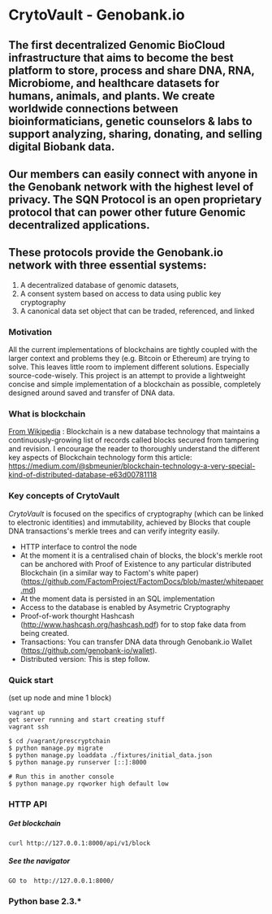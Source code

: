 
# CrytoVault - Genobank.io 

## The first decentralized Genomic BioCloud infrastructure that aims to become the best platform to store, process and share DNA, RNA, Microbiome, and healthcare datasets for humans, animals, and plants. We create worldwide connections between bioinformaticians, genetic counselors \& labs to support analyzing, sharing, donating, and selling digital Biobank data. 

## Our members can easily connect with anyone in the Genobank network with the highest level of privacy. The SQN Protocol is an open proprietary protocol that can power other future Genomic decentralized applications.

## These protocols provide the Genobank.io network with three essential systems: 
 1. A decentralized database of genomic datasets, 
 2. A consent system based on access to data using public key cryptography 
 3. A canonical data set object that can be traded, referenced, and linked

### Motivation
All the current implementations of blockchains are tightly coupled with the larger context and problems they (e.g. Bitcoin or Ethereum) are trying to solve. This leaves little room to implement different solutions. Especially source-code-wisely. This project is an attempt to provide a lightweight concise and simple implementation of a blockchain as possible, completely designed around saved and transfer of DNA data.


### What is blockchain
[From Wikipedia](https://en.wikipedia.org/wiki/Blockchain_(database)) : Blockchain is a new database technology that maintains a continuously-growing list of records called blocks secured from tampering and revision. I encourage the reader to thoroughly understand the different key aspects of Blockchain technology form this article: https://medium.com/@sbmeunier/blockchain-technology-a-very-special-kind-of-distributed-database-e63d00781118


### Key concepts of CrytoVault
 *CrytoVault* is focused on the specifics of cryptography (which can be linked to electronic identities) and immutability, achieved by Blocks that couple DNA transactions's merkle trees and can verify integrity easily.
* HTTP interface to control the node
* At the moment it is a centralised chain of blocks, the block's merkle root can be anchored with Proof of Existence to any particular distributed Blockchain (in a similar way to Factom's white paper) (https://github.com/FactomProject/FactomDocs/blob/master/whitepaper.md)
* At the moment data is persisted in an SQL implementation
* Access to the database is enabled by Asymetric Cryptography
* Proof-of-work thourght Hashcash (http://www.hashcash.org/hashcash.pdf) for to stop fake data from being created.
* Transactions: You can transfer DNA data through Genobank.io Wallet (https://github.com/genobank-io/wallet). 
* Distributed version: This is step follow.

### Quick start
(set up node and mine 1 block)
```
vagrant up
get server running and start creating stuff
vagrant ssh

$ cd /vagrant/prescryptchain
$ python manage.py migrate
$ python manage.py loaddata ./fixtures/initial_data.json
$ python manage.py runserver [::]:8000

# Run this in another console
$ python manage.py rqworker high default low
```


### HTTP API

##### Get blockchain
```
curl http://127.0.0.1:8000/api/v1/block
```

##### See the navigator
```
GO to  http://127.0.0.1:8000/
```

### Python base 2.3.*
